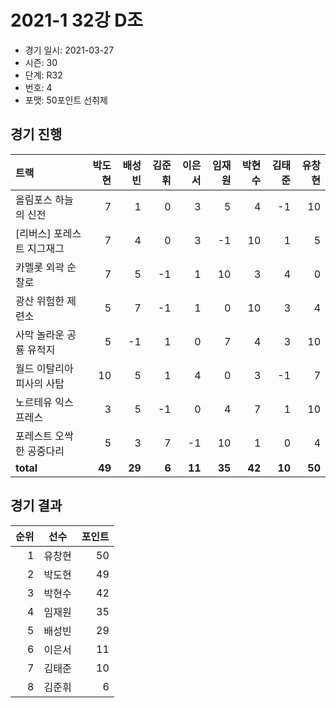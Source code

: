 # 2021-1 32강 D조

- 경기 일시: 2021-03-27
- 시즌: 30
- 단계: R32
- 번호: 4
- 포맷: 50포인트 선취제





## 경기 진행

| 트랙 | 박도현 | 배성빈 | 김준휘 | 이은서 | 임재원 | 박현수 | 김태준 | 유창현 |
|:---|---:|---:|---:|---:|---:|---:|---:|---:|
| 올림포스 하늘의 신전 | 7 | 1 | 0 | 3 | 5 | 4 | -1 | 10 |
| [리버스] 포레스트 지그재그 | 7 | 4 | 0 | 3 | -1 | 10 | 1 | 5 |
| 카멜롯 외곽 순찰로 | 7 | 5 | -1 | 1 | 10 | 3 | 4 | 0 |
| 광산 위험한 제련소 | 5 | 7 | -1 | 1 | 0 | 10 | 3 | 4 |
| 사막 놀라운 공룡 유적지 | 5 | -1 | 1 | 0 | 7 | 4 | 3 | 10 |
| 월드 이탈리아 피사의 사탑 | 10 | 5 | 1 | 4 | 0 | 3 | -1 | 7 |
| 노르테유 익스프레스 | 3 | 5 | -1 | 0 | 4 | 7 | 1 | 10 |
| 포레스트 오싹한 공중다리 | 5 | 3 | 7 | -1 | 10 | 1 | 0 | 4 |
| __total__ | __49__ | __29__ | __6__ | __11__ | __35__ | __42__ | __10__ | __50__ |




## 경기 결과

| 순위 | 선수 | 포인트 |
|---:|:---:|---:|
| 1 | 유창현 | 50 |
| 2 | 박도현 | 49 |
| 3 | 박현수 | 42 |
| 4 | 임재원 | 35 |
| 5 | 배성빈 | 29 |
| 6 | 이은서 | 11 |
| 7 | 김태준 | 10 |
| 8 | 김준휘 | 6 |

